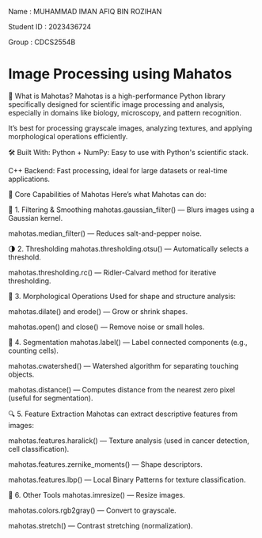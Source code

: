 Name : MUHAMMAD IMAN AFIQ BIN ROZIHAN

Student ID : 2023436724

Group : CDCS2554B

# Image Processing using Mahatos


🧪 What is Mahotas?
Mahotas is a high-performance Python library specifically designed for scientific image processing and analysis, especially in domains like biology, microscopy, and pattern recognition.

It’s best for processing grayscale images, analyzing textures, and applying morphological operations efficiently.

🛠️ Built With:
Python + NumPy: Easy to use with Python's scientific stack.

C++ Backend: Fast processing, ideal for large datasets or real-time applications.

🧰 Core Capabilities of Mahotas
Here’s what Mahotas can do:

🧹 1. Filtering & Smoothing
mahotas.gaussian_filter() — Blurs images using a Gaussian kernel.

mahotas.median_filter() — Reduces salt-and-pepper noise.

🌗 2. Thresholding
mahotas.thresholding.otsu() — Automatically selects a threshold.

mahotas.thresholding.rc() — Ridler-Calvard method for iterative thresholding.

🔳 3. Morphological Operations
Used for shape and structure analysis:

mahotas.dilate() and erode() — Grow or shrink shapes.

mahotas.open() and close() — Remove noise or small holes.

🧬 4. Segmentation
mahotas.label() — Label connected components (e.g., counting cells).

mahotas.cwatershed() — Watershed algorithm for separating touching objects.

mahotas.distance() — Computes distance from the nearest zero pixel (useful for segmentation).

🔍 5. Feature Extraction
Mahotas can extract descriptive features from images:

mahotas.features.haralick() — Texture analysis (used in cancer detection, cell classification).

mahotas.features.zernike_moments() — Shape descriptors.

mahotas.features.lbp() — Local Binary Patterns for texture classification.

🧪 6. Other Tools
mahotas.imresize() — Resize images.

mahotas.colors.rgb2gray() — Convert to grayscale.

mahotas.stretch() — Contrast stretching (normalization).
